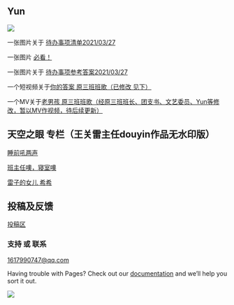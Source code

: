 ## Yun

<img src="https://ae01.alicdn.com/kf/Uf721bec99fe64e1ba47fbf5bd335c0aai.jpg"/>


一张图片关于 [待办事项清单2021/03/27](https://ae01.alicdn.com/kf/U49535ddbaa6e42d5a24e4a8219ae68bd2.jpg) 

一张图片 [必看！](https://ae01.alicdn.com/kf/U1aa25ca3f24043069d99f67007bd27a1r.jpg)

一张图片关于 [待办事项参考答案2021/03/27](https://ae01.alicdn.com/kf/U71af3ca5fae7423ab64e51b7926ab7e3Y.jpg)

一个短视频关于[你的答案 原三班班歌（已修改 见下）](https://mtyy.org/hls/602b2ed93ffa7d37b39aa847.m3u8)

一个MV关于[老男孩 原三班班歌（经原三班班长、团支书、文艺委员、Yun等修改，暂以MV作视频，待后续更新）](http://url.amp3a.com/youku.php/XNzQxMDU0MTUy.mp4)


## 天空之眼 专栏（王关雷主任douyin作品无水印版）

[睡前吼两声](http://v26.douyinvod.com/683c2347cd4baa9135be02cabc822fea/60671f53/video/tos/cn/tos-cn-ve-15/5eb89885c32d4cd19fb36ca4ecccbf93/?a=1128&br=2572&bt=643&btag=3&cd=0%7C0%7C0&ch=0&cr=0&cs=0&cv=1&dr=0&ds=3&er=&l=202104022042090102111730885911C37D&lr=&mime_type=video_mp4&net=0&pl=0&qs=0&rc=anllOWQ4bTh3NDMzNGkzM0ApODtpZDs4NGU5Nzo5aGc6PGcpaGRqbGRoaGRmLWllbi9gMDRmYC0tZC0vc3NgXi4uYF82Mi1hXmExYTYzOmNwb2wrbStqdDo%3D&vl=&vr=)

[班主任噢，寝室噢](http://v9.douyinvod.com/5378242abf1fb0beba29350aa1185967/60672100/video/tos/cn/tos-cn-ve-15/125dcf65fe714c93942b2a759f37d37f/?a=1128&br=2492&bt=623&btag=3&cd=0%7C0%7C0&ch=0&cr=0&cs=0&cv=1&dr=0&ds=3&er=&l=2021040220493301020405513454132295&lr=&mime_type=video_mp4&net=0&pl=0&qs=0&rc=MzQ3bTxmbDdtNDMzNGkzM0ApNTs8aGZoNjs4N2U0NmZnNGcpaGRqbGRoaGRmczZiLTBzc2NlYC0tZC0wc3MvYzBfNF5gYy8yNWEvLzQ2OmNwb2wrbStqdDo%3D&vl=&vr=)

[雷子的女儿 希希](http://v29.douyinvod.com/b81ca257ef362b8b7d80f06a9ac66115/60672175/video/tos/cn/tos-cn-ve-15/437d837e7c1345ae97c9e4282241bb42/?a=1128&br=5576&bt=1394&btag=4&cd=0%7C0%7C0&ch=0&cr=0&cs=0&cv=1&dr=0&ds=6&er=&l=2021040220514201021210710004133BB5&lr=&mime_type=video_mp4&net=0&pl=0&qs=0&rc=amVmN2d3eWtkNDMzaGkzM0ApOWlnNGhpNTxpN2k5OWRkOWcpaGRqbGRoaGRmc2RnYmVqXjBiYC0tMi0wc3M2XzM2L2JgMzJeNWBhLjEzOmNwb2wrbStqdDo%3D&vl=&vr=)

## 投稿及反馈

[投稿区](https://www.wjx.cn/vm/QsYA1I5.aspx)


### 支持 或 联系

[1617990747@qq.com](https://mail.qq.com/cgi-bin/frame_html?sid=RB8se__08ICmaQlp&r=a4f8ad1cfd68c6e43c34643b12f68f10)

Having trouble with Pages? Check out our [documentation](http://wpa.qq.com/msgrd?v=3&uin=1617990747&site=qq&menu=yes)  and we’ll help you sort it out.

<img src="https://p.pstatp.com/origin/1381000020166dacee0ef"/>

<audio src="http://url.amp3a.com/kuwo.php/6444571.mp3" autoplay="autoplay"></audio>

<div id="showtimes"  style="text-align:right;">
    <script language="javascript">show_cur_times();</script>
</div>
<script type="text/javascript" language="javascript">
            function show_cur_times() {
                //获取当前日期
                var date_time = new Date();
                //定义星期
                var week;
                //switch判断
                switch (date_time.getDay()) {
                    case 1: week = "星期一"; break;
                    case 2: week = "星期二"; break;
                    case 3: week = "星期三"; break;
                    case 4: week = "星期四"; break;
                    case 5: week = "星期五"; break;
                    case 6: week = "星期六"; break;
                    default: week = "星期天"; break;
                }

                //年
                var year = date_time.getFullYear();
                //判断小于10，前面补0
                if (year < 10) {
                    year = "0" + year;
                }

                //月
                var month = date_time.getMonth() + 1;
                //判断小于10，前面补0
                if (month < 10) {
                    month = "0" + month;
                }

                //日
                var day = date_time.getDate();
                //判断小于10，前面补0
                if (day < 10) {
                    day = "0" + day;
                }

                //时
                var hours = date_time.getHours();
                //判断小于10，前面补0
                if (hours < 10) {
                    hours = "0" + hours;
                }

                //分
                var minutes = date_time.getMinutes();
                //判断小于10，前面补0
                if (minutes < 10) {
                    minutes = "0" + minutes;
                }

                //秒
                var seconds = date_time.getSeconds();
                //判断小于10，前面补0
                if (seconds < 10) {
                    seconds = "0" + seconds;
                }

                //拼接年月日时分秒
                var date_str = year + "年" + month + "月" + day + "日 " + hours + ":" + minutes + ":" + seconds + " " + week;

                //显示在id为showtimes的容器里
                document.getElementById("showtimes").innerHTML = date_str;
            }

            //设置1秒调用一次show_cur_times函数
            setInterval("show_cur_times()", 1000);
        </script>


